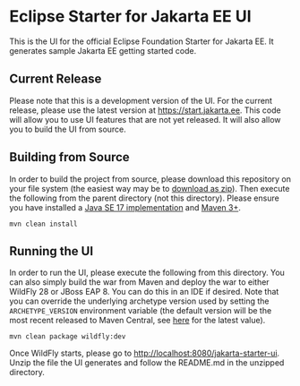# Eclipse Starter for Jakarta EE UI
This is the UI for the official Eclipse Foundation Starter for Jakarta EE. It generates sample Jakarta EE 
getting started code.

## Current Release
Please note that this is a development version of the UI. For the current release, please use the latest 
version at https://start.jakarta.ee. This code will allow you to use UI features that are not yet released. 
It will also allow you to build the UI from source.

## Building from Source
In order to build the project from source, please download this repository on your file system (the easiest 
way may be to [download as zip](https://github.com/eclipse-ee4j/starter/archive/refs/heads/master.zip)). 
Then execute the following from the parent directory (not this directory). Please ensure you have installed 
a [Java SE 17 implementation](https://adoptium.net/?variant=openjdk17) and 
[Maven 3+](https://maven.apache.org/download.cgi).

```
mvn clean install
```

##  Running the UI
In order to run the UI, please execute the following from this directory. You can also simply build the war 
from Maven and deploy the war to either WildFly 28 or JBoss EAP 8. You can do this in an IDE if desired. 
Note that you can override the underlying archetype version used by setting the 
`ARCHETYPE_VERSION` environment variable (the default version will be the most recent released to 
Maven Central, see [here](https://mvnrepository.com/artifact/org.eclipse.starter/jakarta-starter) for the 
latest value).

```
mvn clean package wildfly:dev
```

Once WildFly starts, please go 
to [http://localhost:8080/jakarta-starter-ui](http://localhost:8080/jakarta-starter-ui). Unzip the file the UI 
generates and follow the README.md in the unzipped directory.
